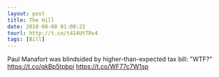 ```yaml
---
layout: post
title: The Hill
date: 2018-08-08 01:00:22
tourl: http://t.co/t414UtTRv4
tags: [Bill]
---
```

Paul Manafort was blindsided by higher-than-expected tax bill: "WTF?" https://t.co/qkBp5tpbpi https://t.co/WF77c7W1sp